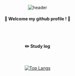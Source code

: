 <div align="center"> 

![header](https://capsule-render.vercel.app/api?type=Cylinder&color=f4d3d8&height=150&section=header&text=SOHYEUN&fontColor=ffffff&fontSize=70&animation=fadeIn&fontAlignY=55)
  
####  💮 Welcome my github profile ! 💮

  
 <br/>
 <br/>
  
 
#### :pencil2: Study log
 
  <br/>
  
[![Top Langs](https://github-readme-stats.vercel.app/api/top-langs/?username=LYUSOHYEUN&layout=compact)]([https://github.com/LYUSOHYEUN/github-readme-stats])
